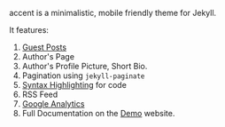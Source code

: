 ---
---

accent is a minimalistic, mobile friendly theme for Jekyll.

It features:

1. [Guest Posts](http://ankitsultana.me/accent/guest-posts.html)
2. Author's Page
3. Author's Profile Picture, Short Bio.
4. Pagination using `jekyll-paginate`
5. [Syntax Highlighting](http://ankitsultana.me/accent/documentation.html) for code
6. RSS Feed
7. [Google Analytics](http://ankitsultana.me/accent/documentation.html)
8. Full Documentation on the [Demo](http://ankitsultana.me/accent) website.
